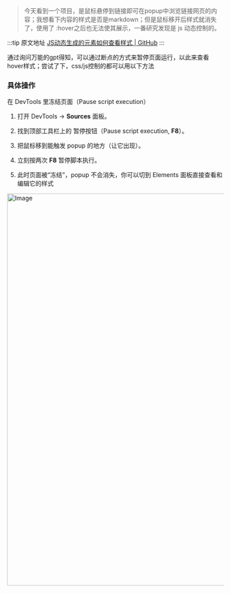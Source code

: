 > 今天看到一个项目，是鼠标悬停到链接即可在popup中浏览链接网页的内容；我想看下内容的样式是否是markdown；但是鼠标移开后样式就消失了，使用了 :hover之后也无法使其展示，一番研究发现是 js 动态控制的。

  :::tip 原文地址
  [JS动态生成的元素如何查看样式 | GitHub](https://github.com/jynba/jynba.github.io/issues/83)
  :::
  
通过询问万能的gpt得知，可以通过断点的方式来暂停页面运行，以此来查看hover样式；尝试了下，css/js控制的都可以用以下方法

### 具体操作
在 DevTools 里冻结页面（Pause script execution）
1. 打开 DevTools → **Sources** 面板。

2. 找到顶部工具栏上的 暂停按钮（Pause script execution, **F8**）。

3. 把鼠标移到能触发 popup 的地方（让它出现）。

4. 立刻按两次 **F8** 暂停脚本执行。

5. 此时页面被“冻结”，popup 不会消失，你可以切到 Elements 面板直接查看和编辑它的样式

<img width="1920" height="911" alt="Image" src="https://github.com/user-attachments/assets/907efbe7-6184-416c-9c06-0dc8f7b9c3f1" />